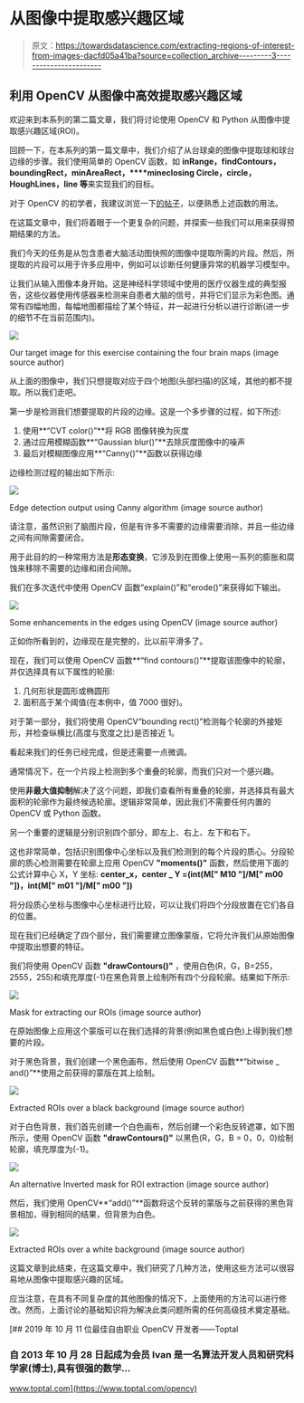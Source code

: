 # 从图像中提取感兴趣区域

> 原文：<https://towardsdatascience.com/extracting-regions-of-interest-from-images-dacfd05a41ba?source=collection_archive---------3----------------------->

## 利用 OpenCV 从图像中高效提取感兴趣区域

欢迎来到本系列的第二篇文章，我们将讨论使用 OpenCV 和 Python 从图像中提取感兴趣区域(ROI)。

回顾一下，在本系列的第一篇文章中，我们介绍了从台球桌的图像中提取球和球台边缘的步骤。我们使用简单的 OpenCV 函数，如 **inRange，findContours，boundingRect，minAreaRect，****mineclosing Circle，circle，HoughLines，line 等**来实现我们的目标。

对于 OpenCV 的初学者，我建议浏览一下[的帖子](https://debalb.wordpress.com/2019/08/19/feature-extraction-using-opencv-and-python-part1/)，以便熟悉上述函数的用法。

在这篇文章中，我们将着眼于一个更复杂的问题，并探索一些我们可以用来获得预期结果的方法。

我们今天的任务是从包含患者大脑活动图快照的图像中提取所需的片段。然后，所提取的片段可以用于许多应用中，例如可以诊断任何健康异常的机器学习模型中。

让我们从输入图像本身开始。这是神经科学领域中使用的医疗仪器生成的典型报告，这些仪器使用传感器来检测来自患者大脑的信号，并将它们显示为彩色图。通常有四幅地图，每幅地图都描绘了某个特征，并一起进行分析以进行诊断(进一步的细节不在当前范围内)。

![](img/d64073786bcd0e717cfd94fb761d7c4c.png)

Our target image for this exercise containing the four brain maps (image source author)

从上面的图像中，我们只想提取对应于四个地图(头部扫描)的区域，其他的都不提取。所以我们走吧。

第一步是检测我们想要提取的片段的边缘。这是一个多步骤的过程，如下所述:

1.  使用**“CVT color()”**将 RGB 图像转换为灰度
2.  通过应用模糊函数**“Gaussian blur()”**去除灰度图像中的噪声
3.  最后对模糊图像应用**“Canny()”**函数以获得边缘

边缘检测过程的输出如下所示:

![](img/fef4979c997d8619539cd59b86e821e2.png)

Edge detection output using Canny algorithm (image source author)

请注意，虽然识别了脑图片段，但是有许多不需要的边缘需要消除，并且一些边缘之间有间隙需要闭合。

用于此目的的一种常用方法是**形态变换**，它涉及到在图像上使用一系列的膨胀和腐蚀来移除不需要的边缘和闭合间隙。

我们在多次迭代中使用 OpenCV 函数“explain()”和“erode()”来获得如下输出。

![](img/5f49ad11b5d591130d8a0c14b6711472.png)

Some enhancements in the edges using OpenCV (image source author)

正如你所看到的，边缘现在是完整的，比以前平滑多了。

现在，我们可以使用 OpenCV 函数**“find contours()”**提取该图像中的轮廓，并仅选择具有以下属性的轮廓:

1.  几何形状是圆形或椭圆形
2.  面积高于某个阈值(在本例中，值 7000 很好)。

对于第一部分，我们将使用 OpenCV“bounding rect()”检测每个轮廓的外接矩形，并检查纵横比(高度与宽度之比)是否接近 1。

看起来我们的任务已经完成，但是还需要一点微调。

通常情况下，在一个片段上检测到多个重叠的轮廓，而我们只对一个感兴趣。

使用**非最大值抑制**解决了这个问题，即我们查看所有重叠的轮廓，并选择具有最大面积的轮廓作为最终候选轮廓。逻辑非常简单，因此我们不需要任何内置的 OpenCV 或 Python 函数。

另一个重要的逻辑是分别识别四个部分，即左上、右上、左下和右下。

这也非常简单，包括识别图像中心坐标以及我们检测到的每个片段的质心。分段轮廓的质心检测需要在轮廓上应用 OpenCV **"moments()"** 函数，然后使用下面的公式计算中心 X，Y 坐标:
**center_x，center _ Y =(int(M[" M10 "]/M[" m00 "])，int(M[" m01 "]/M[" m00 "])**

将分段质心坐标与图像中心坐标进行比较，可以让我们将四个分段放置在它们各自的位置。

现在我们已经确定了四个部分，我们需要建立图像蒙版，它将允许我们从原始图像中提取出想要的特征。

我们将使用 OpenCV 函数 **"drawContours()"** ，使用白色(R，G，B=255，2555，255)和填充厚度(-1)在黑色背景上绘制所有四个分段轮廓。结果如下所示:

![](img/e911111e4aea32163352eb6e53902644.png)

Mask for extracting our ROIs (image source author)

在原始图像上应用这个蒙版可以在我们选择的背景(例如黑色或白色)上得到我们想要的片段。

对于黑色背景，我们创建一个黑色画布，然后使用 OpenCV 函数**“bitwise _ and()”**使用之前获得的蒙版在其上绘制。

![](img/d6c7ce1e4ee03f06148253c906bb0d46.png)

Extracted ROIs over a black background (image source author)

对于白色背景，我们首先创建一个白色画布，然后创建一个彩色反转遮罩，如下图所示，使用 OpenCV 函数 **"drawContours()"** 以黑色(R，G，B = 0，0，0)绘制轮廓，填充厚度为(-1)。

![](img/26c6a996a182b0356ffb7f9f13ce851a.png)

An alternative Inverted mask for ROI extraction (image source author)

然后，我们使用 OpenCV**“add()”**函数将这个反转的蒙版与之前获得的黑色背景相加，得到相同的结果，但背景为白色。

![](img/c063ff3f85d1677885cf7dfc0aa2f1b0.png)

Extracted ROIs over a white background (image source author)

这篇文章到此结束，在这篇文章中，我们研究了几种方法，使用这些方法可以很容易地从图像中提取感兴趣的区域。

应当注意，在具有不同复杂度的其他图像的情况下，上面使用的方法可以进行修改。然而，上面讨论的基础知识将为解决此类问题所需的任何高级技术奠定基础。

[](https://www.toptal.com/opencv) [## 2019 年 10 月 11 位最佳自由职业 OpenCV 开发者——Toptal

### 自 2013 年 10 月 28 日起成为会员 Ivan 是一名算法开发人员和研究科学家(博士),具有很强的数学…

www.toptal.com](https://www.toptal.com/opencv)